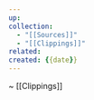 ```yaml
---
up: 
collection:
  - "[[Sources]]"
  - "[[Clippings]]"
related: 
created: {{date}}
---
```

 ~ [[Clippings]]



